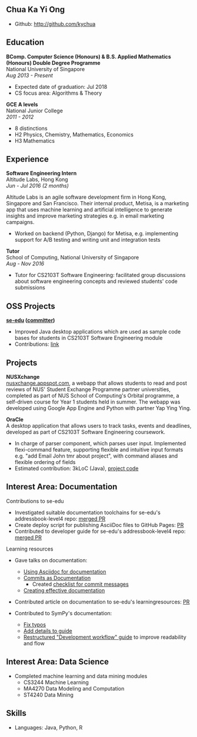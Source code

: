## Chua Ka Yi Ong 

* Github: http://github.com/kychua

## Education

**BComp. Computer Science  (Honours) & B.S. Applied Mathematics (Honours) Double Degree Programme**  
National University of Singapore  
*Aug 2013 - Present*

* Expected date of graduation: Jul 2018 
* CS focus area: Algorithms & Theory

**GCE A levels**  
National Junior College  
*2011 - 2012*  

* 8 distinctions
* H2 Physics, Chemistry, Mathematics, Economics
* H3 Mathematics

## Experience

**Software Engineering Intern**  
Altitude Labs, Hong Kong  
*Jun - Jul 2016 (2 months)*

Altitude Labs is an agile software development firm in Hong Kong, Singapore and San Francisco. 
Their internal product, Metisa, is a marketing app that uses machine learning and artificial intelligence 
to generate insights and improve marketing strategies e.g. in email marketing campaigns.

* Worked on backend (Python, Django) for Metisa, e.g. implementing support for A/B testing and 
writing unit and integration tests

**Tutor**  
School of Computing, National University of Singapore  
*Aug - Nov 2016*

* Tutor for CS2103T Software Engineering: facilitated group discussions about software engineering concepts
and reviewed students' code submissions

## OSS Projects

**[se-edu](https://se-edu.github.io) ([committer](https://se-edu.github.io/docs/Team.html))**

* Improved Java desktop applications which are used as sample code bases for students in CS2103T Software Engineering module
* Contributions: [link](https://nus-oss.github.io/cs3281-website/students/AY1617S2/kaYi/KaYi-Progress.html)

## Projects

**NUSXchange**  
[nusxchange.appspot.com](http://nusxchange.appspot.com), a webapp that allows students to read and post reviews 
of NUS' Student Exchange Programme partner universities, completed as part of NUS School of Computing's 
Orbital programme, a self-driven course for Year 1 students held in summer. The webapp was developed using 
Google App Engine and Python with partner Yap Ying Ying.

**OraCle**  
A desktop application that allows users to track tasks, events and deadlines, developed as part of 
CS2103T Software Engineering coursework. 

* In charge of parser component, which parses user input. Implemented flexi-command feature, supporting flexible and
intuitive input formats e.g. "add Email John tmr about project", with command aliases and flexible ordering of fields 
* Estimated contribution: 3kLoC (Java), [project code](https://github.com/CS2103-Aug2015-w15-4j/main)

## Interest Area: Documentation

Contributions to se-edu

* Investigated suitable documentation toolchains for se-edu's addressbook-level4 repo: [merged PR](https://github.com/se-edu/addressbook-level4/pull/274)
* Create deploy script for publishing AsciiDoc files to GitHub Pages: [PR](https://github.com/se-edu/addressbook-level4/pull/302)
* Contributed to developer guide for se-edu's addressbook-level4 repo: [merged PR](https://github.com/se-edu/addressbook-level4/pull/288)

Learning resources

* Gave talks on documentation:
  * [Using Asciidoc for documentation](https://github.com/nus-oss/lightningtalks/issues/17)
  * [Commits as Documentation](https://github.com/nus-oss/lightningtalks/issues/32)
    * Created [checklist for commit messages](https://kychua.github.io/commit-message-guide)
  * [Creating effective documentation](https://github.com/nus-oss/lightningtalks/issues/54)
* Contributed article on documentation to se-edu's learningresources: [PR](https://github.com/se-edu/learningresources/pull/19)

* Contributed to SymPy's documentation:
  * [Fix typos](https://github.com/sympy/sympy/pull/12195)
  * [Add details to guide](https://github.com/sympy/sympy/pull/12315)
  * [Restructured "Development workflow" guide](https://github.com/sympy/sympy/wiki/Development-workflow/f1ba71b641692d58258524c39f679d6404866344) to improve readability and flow

## Interest Area: Data Science

* Completed machine learning and data mining modules
  * CS3244 Machine Learning
  * MA4270 Data Modeling and Computation
  * ST4240 Data Mining

## Skills

* Languages: Java, Python, R
